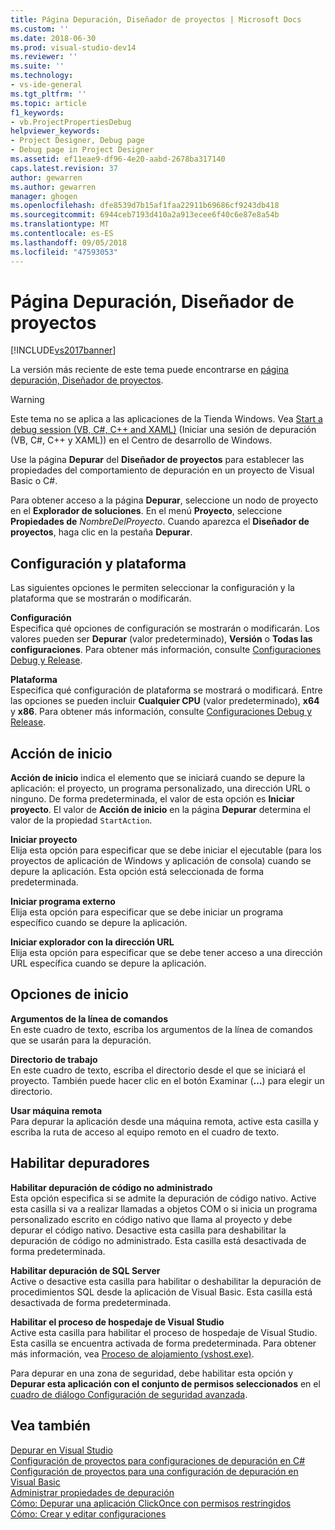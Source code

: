 ```yaml
---
title: Página Depuración, Diseñador de proyectos | Microsoft Docs
ms.custom: ''
ms.date: 2018-06-30
ms.prod: visual-studio-dev14
ms.reviewer: ''
ms.suite: ''
ms.technology:
- vs-ide-general
ms.tgt_pltfrm: ''
ms.topic: article
f1_keywords:
- vb.ProjectPropertiesDebug
helpviewer_keywords:
- Project Designer, Debug page
- Debug page in Project Designer
ms.assetid: ef11eae9-df96-4e20-aabd-2678ba317140
caps.latest.revision: 37
author: gewarren
ms.author: gewarren
manager: ghogen
ms.openlocfilehash: dfe8539d7b15af1faa22911b69686cf9243db418
ms.sourcegitcommit: 6944ceb7193d410a2a913ecee6f40c6e87e8a54b
ms.translationtype: MT
ms.contentlocale: es-ES
ms.lasthandoff: 09/05/2018
ms.locfileid: "47593053"
---
```

# <a name="debug-page-project-designer"></a>Página Depuración, Diseñador de proyectos
[!INCLUDE[vs2017banner](../../includes/vs2017banner.md)]

La versión más reciente de este tema puede encontrarse en [página depuración, Diseñador de proyectos](https://docs.microsoft.com/visualstudio/ide/reference/debug-page-project-designer).  
  
  
> [!WARNING]
>  Este tema no se aplica a las aplicaciones de la Tienda Windows. Vea [Start a debug session (VB, C#, C++ and XAML)](../../debugger/start-a-debugging-session-for-a-store-app-in-visual-studio-vb-csharp-cpp-and-xaml.md) (Iniciar una sesión de depuración (VB, C#, C++ y XAML)) en el Centro de desarrollo de Windows.  
  
 Use la página **Depurar** del **Diseñador de proyectos** para establecer las propiedades del comportamiento de depuración en un proyecto de Visual Basic o C#.  
  
 Para obtener acceso a la página **Depurar**, seleccione un nodo de proyecto en el **Explorador de soluciones**. En el menú **Proyecto**, seleccione **Propiedades de** _NombreDelProyecto_. Cuando aparezca el **Diseñador de proyectos**, haga clic en la pestaña **Depurar**.  
  
## <a name="configuration-and-platform"></a>Configuración y plataforma  
 Las siguientes opciones le permiten seleccionar la configuración y la plataforma que se mostrarán o modificarán.  
  
 **Configuración**  
 Especifica qué opciones de configuración se mostrarán o modificarán. Los valores pueden ser **Depurar** (valor predeterminado), **Versión** o **Todas las configuraciones**. Para obtener más información, consulte [Configuraciones Debug y Release](http://msdn.microsoft.com/en-us/0440b300-0614-4511-901a-105b771b236e).  
  
 **Plataforma**  
 Especifica qué configuración de plataforma se mostrará o modificará. Entre las opciones se pueden incluir **Cualquier CPU** (valor predeterminado), **x64** y **x86**. Para obtener más información, consulte [Configuraciones Debug y Release](http://msdn.microsoft.com/en-us/0440b300-0614-4511-901a-105b771b236e).  
  
## <a name="start-action"></a>Acción de inicio  
 **Acción de inicio** indica el elemento que se iniciará cuando se depure la aplicación: el proyecto, un programa personalizado, una dirección URL o ninguno. De forma predeterminada, el valor de esta opción es **Iniciar proyecto**. El valor de **Acción de inicio** en la página **Depurar** determina el valor de la propiedad `StartAction`.  
  
 **Iniciar proyecto**  
 Elija esta opción para especificar que se debe iniciar el ejecutable (para los proyectos de aplicación de Windows y aplicación de consola) cuando se depure la aplicación. Esta opción está seleccionada de forma predeterminada.  
  
 **Iniciar programa externo**  
 Elija esta opción para especificar que se debe iniciar un programa específico cuando se depure la aplicación.  
  
 **Iniciar explorador con la dirección URL**  
 Elija esta opción para especificar que se debe tener acceso a una dirección URL específica cuando se depure la aplicación.  
  
## <a name="start-options"></a>Opciones de inicio  
 **Argumentos de la línea de comandos**  
 En este cuadro de texto, escriba los argumentos de la línea de comandos que se usarán para la depuración.  
  
 **Directorio de trabajo**  
 En este cuadro de texto, escriba el directorio desde el que se iniciará el proyecto. También puede hacer clic en el botón Examinar (**…**) para elegir un directorio.  
  
 **Usar máquina remota**  
 Para depurar la aplicación desde una máquina remota, active esta casilla y escriba la ruta de acceso al equipo remoto en el cuadro de texto.  
  
## <a name="enable-debuggers"></a>Habilitar depuradores  
 **Habilitar depuración de código no administrado**  
 Esta opción especifica si se admite la depuración de código nativo. Active esta casilla si va a realizar llamadas a objetos COM o si inicia un programa personalizado escrito en código nativo que llama al proyecto y debe depurar el código nativo. Desactive esta casilla para deshabilitar la depuración de código no administrado. Esta casilla está desactivada de forma predeterminada.  
  
 **Habilitar depuración de SQL Server**  
 Active o desactive esta casilla para habilitar o deshabilitar la depuración de procedimientos SQL desde la aplicación de Visual Basic. Esta casilla está desactivada de forma predeterminada.  
  
 **Habilitar el proceso de hospedaje de Visual Studio**  
 Active esta casilla para habilitar el proceso de hospedaje de Visual Studio. Esta casilla se encuentra activada de forma predeterminada. Para obtener más información, vea [Proceso de alojamiento (vshost.exe)](../../ide/hosting-process-vshost-exe.md).  
  
 Para depurar en una zona de seguridad, debe habilitar esta opción y **Depurar esta aplicación con el conjunto de permisos seleccionados** en el [cuadro de diálogo Configuración de seguridad avanzada](../../ide/reference/advanced-security-settings-dialog-box.md).  
  
## <a name="see-also"></a>Vea también  
 [Depurar en Visual Studio](../../debugger/debugging-in-visual-studio.md)   
 [Configuración de proyectos para configuraciones de depuración en C#](../../debugger/project-settings-for-csharp-debug-configurations.md)   
 [Configuración de proyectos para una configuración de depuración en Visual Basic](../../debugger/project-settings-for-a-visual-basic-debug-configuration.md)   
 [Administrar propiedades de depuración](http://msdn.microsoft.com/en-us/92474d16-e7fe-4fac-9287-6bd6b3a7eb68)   
 [Cómo: Depurar una aplicación ClickOnce con permisos restringidos](../../deployment/how-to-debug-a-clickonce-application-with-restricted-permissions.md)   
 [Cómo: Crear y editar configuraciones](../../ide/how-to-create-and-edit-configurations.md)



